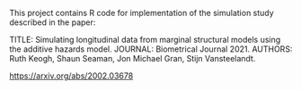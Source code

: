This project contains R code for implementation of the simulation study described in the paper: 

TITLE: Simulating longitudinal data from marginal structural models using the additive hazards model. 
JOURNAL: Biometrical Journal 2021. 
AUTHORS: Ruth Keogh, Shaun Seaman, Jon Michael Gran, Stijn Vansteelandt. 

https://arxiv.org/abs/2002.03678

